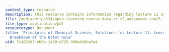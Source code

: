```yaml
---
content_type: resource
description: This resource contains information regarding lecture 11 solution.
file: /media/https%3A/open-learning-course-data-rc.s3.amazonaws.com/5-111sc-principles-of-chemical-science-fall-2014/7c4822d7eb6e1a39d725396ad1bbafa4_MIT5_111F14_Lec11Soln.pdf
file_type: application/pdf
resourcetype: Document
title: 'Principles of Chemical Science, Solutions for Lecture 11: Lewis Structures:
  Breakdown of the Octet Rule'
uid: 7c4822d7-eb6e-1a39-d725-396ad1bbafa4
---
```

